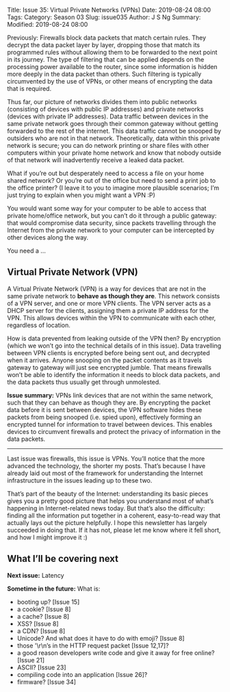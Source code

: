 Title: Issue 35: Virtual Private Networks (VPNs)
Date: 2019-08-24 08:00
Tags: 
Category: Season 03
Slug: issue035
Author: J S Ng
Summary: 
Modified: 2019-08-24 08:00

Previously: Firewalls block data packets that match certain rules. They decrypt the data packet layer by layer, dropping those that match its programmed rules without allowing them to be forwarded to the next point in its journey. The type of filtering that can be applied depends on the processing power available to the router, since some information is hidden more deeply in the data packet than others. Such filtering is typically circumvented by the use of VPNs, or other means of encrypting the data that is required.

Thus far, our picture of networks divides them into public networks (consisting of devices with public IP addresses) and private networks (devices with private IP addresses). Data traffic between devices in the same private network goes through their common gateway without getting forwarded to the rest of the internet. This data traffic cannot be snooped by outsiders who are not in that network. Theoretically, data within this private network is secure; you can do network printing or share files with other computers within your private home network and know that nobody outside of that network will inadvertently receive a leaked data packet.

What if you’re out but desperately need to access a file on your home shared network? Or you’re out of the office but need to send a print job to the office printer? (I leave it to you to imagine more plausible scenarios; I’m just trying to explain when you might want a VPN :P)

You would want some way for your computer to be able to access that private home/office network, but you can’t do it through a public gateway: that would compromise data security, since packets travelling through the Internet from the private network to your computer can be intercepted by other devices along the way.

You need a …

## Virtual Private Network (VPN)

A Virtual Private Network (VPN) is a way for devices that are not in the same private network to **behave as though they are**. This network consists of a VPN server, and one or more VPN clients. The VPN server acts as a DHCP server for the clients, assigning them a private IP address for the VPN. This allows devices within the VPN to communicate with each other, regardless of location.

How is data prevented from leaking outside of the VPN then? By encryption (which we won’t go into the technical details of in this issue). Data travelling between VPN clients is encrypted before being sent out, and decrypted when it arrives. Anyone snooping on the packet contents as it travels gateway to gateway will just see encrypted jumble. That means firewalls won’t be able to identify the information it needs to block data packets, and the data packets thus usually get through unmolested.

**Issue summary:** VPNs link devices that are not within the same network, such that they can behave as though they are. By encrypting the packet data before it is sent between devices, the VPN software hides these packets from being snooped (i.e. spied upon), effectively forming an encrypted tunnel for information to travel between devices. This enables devices to circumvent firewalls and protect the privacy of information in the data packets.

-----

Last issue was firewalls, this issue is VPNs. You’ll notice that the more advanced the technology, the shorter my posts. That’s because I have already laid out most of the framework for understanding the Internet infrastructure in the issues leading up to these two.

That’s part of the beauty of the Internet: understanding its basic pieces gives you a pretty good picture that helps you understand most of what’s happening in Internet-related news today. But that’s also the difficulty: finding all the information put together in a coherent, easy-to-read way that actually lays out the picture helpfully. I hope this newsletter has largely succeeded in doing that. If it has not, please let me know where it fell short, and how I might improve it :)

## What I’ll be covering next

**Next issue:** Latency

**Sometime in the future:** What is:

- booting up? [Issue 15]
- a cookie? [Issue 8]
- a cache? [Issue 8]
- XSS? [Issue 8]
- a CDN? [Issue 8]
- Unicode? And what does it have to do with emoji? [Issue 8]
- those '\r\n’s in the HTTP request packet [Issue 12,17]?
- a good reason developers write code and give it away for free online? [Issue 21]
- ASCII? [Issue 23]
- compiling code into an application [Issue 26]?
- firmware? [Issue 34]
